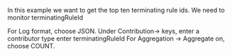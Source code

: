 In this example we want to get the top ten terminating rule ids. We need to monitor terminatingRuleId

For Log format, choose JSON.
Under Contribution→ keys, enter a contributor type enter terminatingRuleId
For Aggregation → Aggregate on, choose COUNT.
